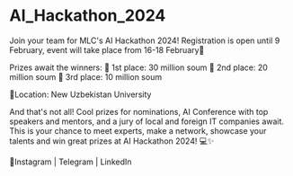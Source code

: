 # AI_Hackathon_2024
Join your team for MLC's AI Hackathon 2024! Registration is open until 9 February, event will take place from 16-18 February🚀

Prizes await the winners:
🥇 1st place: 30 million soum
🥈 2nd place: 20 million soum
🥉 3rd place: 10 million soum

📍Location: New Uzbekistan University

And that's not all! Cool prizes for nominations, AI Conference with top speakers and mentors, and a jury of local and foreign IT companies await. This is your chance to meet experts, make a network, showcase your talents and win great prizes at AI Hackathon 2024! 💻✨

📌Instagram | Telegram | LinkedIn
